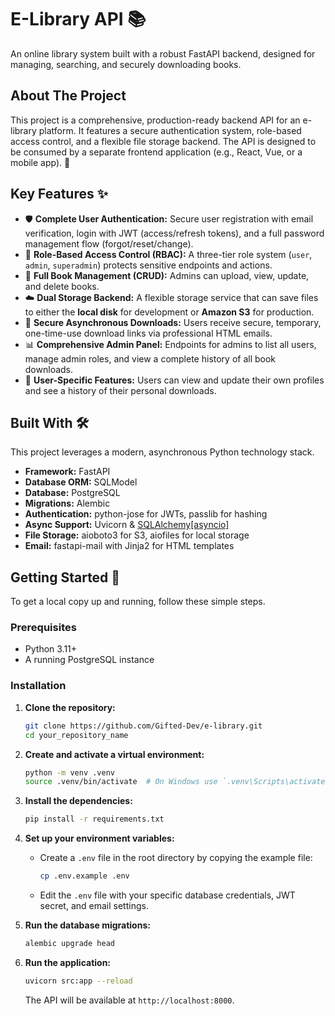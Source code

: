 # E-Library API 📚

An online library system built with a robust FastAPI backend, designed for managing, searching, and securely downloading books.

## About The Project

This project is a comprehensive, production-ready backend API for an e-library platform. It features a secure authentication system, role-based access control, and a flexible file storage backend. The API is designed to be consumed by a separate frontend application (e.g., React, Vue, or a mobile app). 🚀

## Key Features ✨

*   🛡️ **Complete User Authentication:** Secure user registration with email verification, login with JWT (access/refresh tokens), and a full password management flow (forgot/reset/change).
*   👑 **Role-Based Access Control (RBAC):** A three-tier role system (`user`, `admin`, `superadmin`) protects sensitive endpoints and actions.
*   📖 **Full Book Management (CRUD):** Admins can upload, view, update, and delete books.
*   ☁️ **Dual Storage Backend:** A flexible storage service that can save files to either the **local disk** for development or **Amazon S3** for production.
*   📧 **Secure Asynchronous Downloads:** Users receive secure, temporary, one-time-use download links via professional HTML emails.
*   📊 **Comprehensive Admin Panel:** Endpoints for admins to list all users, manage admin roles, and view a complete history of all book downloads.
*   👤 **User-Specific Features:** Users can view and update their own profiles and see a history of their personal downloads.

## Built With 🛠️

This project leverages a modern, asynchronous Python technology stack.

*   **Framework:** FastAPI
*   **Database ORM:** SQLModel
*   **Database:** PostgreSQL
*   **Migrations:** Alembic
*   **Authentication:** python-jose for JWTs, passlib for hashing
*   **Async Support:** Uvicorn & [SQLAlchemy[asyncio]](https://docs.sqlalchemy.org/en/20/orm/extensions/asyncio.html)
*   **File Storage:** aioboto3 for S3, aiofiles for local storage
*   **Email:** fastapi-mail with Jinja2 for HTML templates

## Getting Started 🚀

To get a local copy up and running, follow these simple steps.

### Prerequisites

*   Python 3.11+
*   A running PostgreSQL instance

### Installation

1.  **Clone the repository:**
    ```sh
    git clone https://github.com/Gifted-Dev/e-library.git
    cd your_repository_name
    ```

2.  **Create and activate a virtual environment:**
    ```sh
    python -m venv .venv
    source .venv/bin/activate  # On Windows use `.venv\Scripts\activate`
    ```

3.  **Install the dependencies:**
    ```sh
    pip install -r requirements.txt
    ```

4.  **Set up your environment variables:**
    *   Create a `.env` file in the root directory by copying the example file:
        ```sh
        cp .env.example .env
        ```
    *   Edit the `.env` file with your specific database credentials, JWT secret, and email settings.

5.  **Run the database migrations:**
    ```sh
    alembic upgrade head
    ```

6.  **Run the application:**
    ```sh
    uvicorn src:app --reload
    ```
    The API will be available at `http://localhost:8000`.
